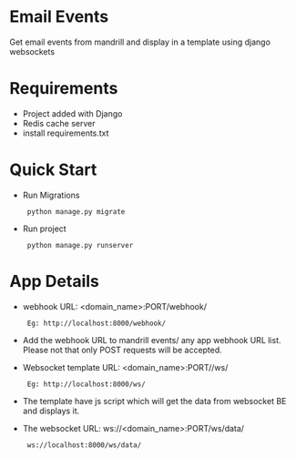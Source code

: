 # Email Events
Get email events from mandrill and display in a template using django websockets

# Requirements
- Project added with Django
- Redis cache server
- install requirements.txt

# Quick Start
 - Run Migrations
 
        python manage.py migrate
 - Run project
 
        python manage.py runserver
 
 # App Details
 
 - webhook URL: <domain_name>:PORT/webhook/
 
        Eg: http://localhost:8000/webhook/
 - Add the webhook URL to mandrill events/ any app webhook URL list. Please not that only POST requests will be accepted.
 - Websocket template URL: <domain_name>:PORT//ws/
 
        Eg: http://localhost:8000/ws/
 - The template have js script which will get the data from websocket BE and displays it. 
 - The websocket URL: ws://<domain_name>:PORT/ws/data/
 
        ws://localhost:8000/ws/data/
